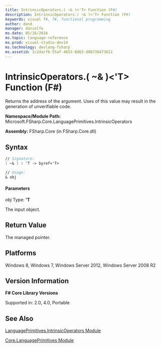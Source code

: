 ```yaml
---
title: IntrinsicOperators.( ~& )<'T> Function (F#)
description: IntrinsicOperators.( ~& )<'T> Function (F#)
keywords: visual f#, f#, functional programming
author: dend
manager: danielfe
ms.date: 05/16/2016
ms.topic: language-reference
ms.prod: visual-studio-dev14
ms.technology: devlang-fsharp
ms.assetid: 1c2dacf6-55af-4653-8d62-d08738473622 
---
```


# IntrinsicOperators.( ~& )<'T> Function (F#)

Returns the address of the argument. Uses of this value may result in the generation of unverifiable code.

**Namespace/Module Path:** Microsoft.FSharp.Core.LanguagePrimitives.IntrinsicOperators

**Assembly:** FSharp.Core (in FSharp.Core.dll)


## Syntax

```fsharp
// Signature:
( ~& ) : 'T -> byref<'T>

// Usage:
& obj
```

#### Parameters
*obj*
Type: **'T**


The input object.

## Return Value

The managed pointer.

## Platforms
Windows 8, Windows 7, Windows Server 2012, Windows Server 2008 R2


## Version Information
**F# Core Library Versions**

Supported in: 2.0, 4.0, Portable

## See Also
[LanguagePrimitives.IntrinsicOperators Module](LanguagePrimitives.IntrinsicOperators-Module-%5BFSharp%5D.md)

[Core.LanguagePrimitives Module](Core.LanguagePrimitives-Module-%5BFSharp%5D.md)